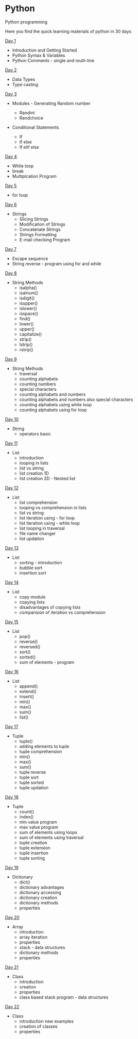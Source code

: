 # Python
Python programming 

Here you find the quick learning materials of python in 30 days 

[Day 1](https://github.com/ameenoorraseed/Python/tree/main/Day%201)

  * Introduction and Getting Started
  * Python Syntax & Variables
  * Python Comments - single and mutli-line
  

[Day 2](https://github.com/ameenoorraseed/Python/tree/main/Day%202)

  * Data Types 
  * Type casting
  

[Day 3](https://github.com/ameenoorraseed/Python/tree/main/Day%203)

  * Modules - Generating Random number
    * Randint
    * Randchoice
    
    
  * Conditional Statements
    * If 
    * If else 
    * If elif else
    

[Day 4](https://github.com/ameenoorraseed/Python/tree/main/Day%204)

  * While loop
  * break
  * Multiplcation Program
  

[Day 5](https://github.com/ameenoorraseed/Python/tree/main/Day%205)

  * for loop


[Day 6](https://github.com/ameenoorraseed/Python/tree/main/Day%206)

  * Strings
    * Slicing Strings
    * Modification of Strings
    * Concatenate Strings
    * Strings Formatting
    * E-mail checking Program
    
    
[Day 7](https://github.com/ameenoorraseed/Python/tree/main/Day%207)

  * Escape sequence
  * String reverse - program using for and while


[Day 8](https://github.com/ameenoorraseed/Python/tree/main/Day%208)

  * String Methods
    * isalpha()
    * isalnum()
    * isdigit()
    * isupper()
    * islower()
    * isspace()
    * find()
    * lower()
    * upper()
    * capitalize()
    * strip()
    * lstrip()
    * rstrip()
    
    
[Day 9](https://github.com/ameenoorraseed/Python/tree/main/Day%209)

  * String Methods
    * traversal
    * counting alphabets
    * counting numbers
    * special characters
    * counting alphabets and numbers
    * counting alphabets and numbers also special characters
    * counting alphabets using while loop
    * counting alphabets using for loop


[Day 10](https://github.com/ameenoorraseed/Python/tree/main/Day%2010)

  * String
    * operators basic
        

[Day 11](https://github.com/ameenoorraseed/Python/tree/main/Day%2011)

  * List
    * introduction
    * looping in lists
    * list vs string
    * list creation 1D
    * list creation 2D - Nested list
    

[Day 12](https://github.com/ameenoorraseed/Python/tree/main/Day%2012)

  * List
    * list comprehension
    * looping vs comprehension in lists
    * list vs string
    * list iteration using - for loop
    * list iteration using - while loop
    * list looping in traversal
    * file name changer
    * list updation


[Day 13](https://github.com/ameenoorraseed/Python/tree/main/Day%2013)

  * List
    * sorting - introduction
    * bubble sort
    * insertion sort
  
 
[Day 14](https://github.com/ameenoorraseed/Python/tree/main/Day%2014)

  * List
    * copy module
    * copying lists
    * disadvantages of copying lists
    * comparision of iteration vs comprehension
    
    
[Day 15](https://github.com/ameenoorraseed/Python/tree/main/Day%2015)

* List
    * pop()
    * reverse()
    * reversed()
    * sort()
    * sorted()
    * sum of elements - program
    
    
[Day 16](https://github.com/ameenoorraseed/Python/tree/main/Day%2016)

* List
    * append()
    * extend()
    * insert()
    * min()
    * max()
    * sum()
    * list()
   
   
[Day 17](https://github.com/ameenoorraseed/Python/tree/main/Day%2017)

* Tuple
    * tuple()
    * adding elements to tuple
    * tuple comprehension
    * min()
    * max()
    * sum()
    * tuple reverse
    * tuple sort
    * tuple sorted
    * tuple updation
    
    
[Day 18](https://github.com/ameenoorraseed/Python/tree/main/Day%2018)

* Tuple
    * count()
    * index()
    * min value program
    * max value program
    * sum of elements using loops
    * sum of elements using traversal
    * tuple creation
    * tuple extension
    * tuple insertion
    * tuple sorting
        
    
[Day 19](https://github.com/ameenoorraseed/Python/tree/main/Day%2019)

* Dictionary
    * dict()
    * dictionary advantages
    * dictionary accessing
    * dictionary creation
    * dictionary methods
    * properties
    
    
[Day 20](https://github.com/ameenoorraseed/Python/tree/main/Day%2020)

* Array
    * introduction
    * array iteration
    * properties
    * stack - data structures
    * dictionary methods
    * properties
    
    
[Day 21](https://github.com/ameenoorraseed/Python/tree/main/Day%2021)

* Class
    * introduction
    * creation
    * properties
    * class based stack program - data structures
 
    
[Day 22](https://github.com/ameenoorraseed/Python/tree/main/Day%2022)

* Class
    * introduction new examples
    * creation of classes
    * properties
        
